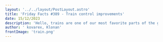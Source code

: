 ```yaml
---
layout: '../../layout/PostLayout.astro' 
title: 'Friday Facts #389 - Train control improvements'
date: 15/12/2023
description: 'Hello, trains are one of our most favorite parts of the game. We already talked about the ways we improved rails (FFF-377), so its time to talk about how we improved the way you can control the trains that ride on them.'
author: ' kovarex, Klonan'
frontImage: 'train.png'
---
```

